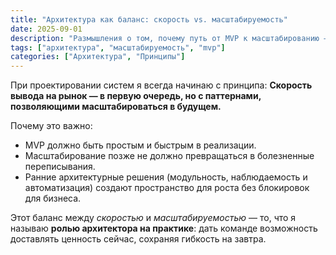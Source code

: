 ```yaml
---
title: "Архитектура как баланс: скорость vs. масштабируемость"
date: 2025-09-01
description: "Размышления о том, почему путь от MVP к масштабированию — мой главный принцип построения надёжных и растущих систем."
tags: ["архитектура", "масштабируемость", "mvp"]
categories: ["Архитектура", "Принципы"]
---
```


При проектировании систем я всегда начинаю с принципа:
**Скорость вывода на рынок — в первую очередь, но с паттернами, позволяющими масштабироваться в будущем.**

Почему это важно:

- MVP должно быть простым и быстрым в реализации.
- Масштабирование позже не должно превращаться в болезненные переписывания.
- Ранние архитектурные решения (модульность, наблюдаемость и автоматизация) создают пространство для роста без блокировок для бизнеса.

Этот баланс между _скоростью_ и _масштабируемостью_ — то, что я называю **ролью архитектора на практике**: дать команде возможность доставлять ценность сейчас, сохраняя гибкость на завтра.
